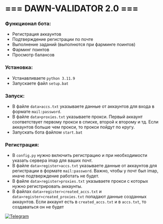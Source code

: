 # === DAWN-VALIDATOR 2.0 ===

### Функционал бота:  
- Регистрация аккаунтов
- Подтверждение регистрации по почте
- Выполнение заданий (выполнются при фарминге поинтов)
- Фарминг поинтов
- Просмотр балансов

### Установка:  
- Устанавливаете `python 3.11.9`
- Запускаете файл `setup.bat`

### Запуск:  
- В файле `data>accs.txt` указываете данные от аккаунтов для входа в формате `mail:password`.
- В файле `data>proxies.txt` указываете прокси. Первый аккаунт соответствует первому прокси в списке, второй к второму и тд. Если аккаунтов больше чем прокси, то прокси пойдут по кругу.  
- Запускать бота файлом `start.bat`  

### Регистрация:
- В `config.py` нужно включить регистрацию и при необходимости указать сервера imap для ваших почт. 
- В файле `data>register>accs.txt` указываете данные от аккаунтов для регистрации в формате `mail:password`. Важно, чтобы у почт был imap, иначе подтверждение работать не будет.
- В файле `data>register>proxies.txt` указываете прокси с которых нужно регистрировать аккаунты.
- В файлах `data>register>created_accs.txt` и `data>register>created_proxies.txt` попадают данные созданных аккаунтов. Если аккаунт есть в `created_accs.txt` и в `accs.txt`, то создаваться он не будет     

[![Telegram](https://img.shields.io/badge/-Telegram-090909?style=for-the-badge&logo=telegram&logoColor=27A0D9&color=02223b)](https://t.me/next_softs)
